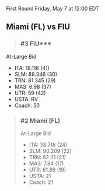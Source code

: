 First Round
Friday, May 7 at 12:00 EDT
## Miami (FL) vs FIU

> ### #3 FIU***  
At-Large Bid  
- ITA: 18.116 (41)  
- SLM: 88.346 (30)  
- TRN: 81.345 (29)  
- MAS: 6.98 (37)  
- UTR: 59 (42)  
- USTA: RV  
- Coach: 50  

> ### #2 Miami (FL)  
> At-Large Bid  
> - ITA: 38.718 (24)  
> - SLM: 90.209 (22)  
> - TRN: 82.31 (21)  
> - MAS: 7.84 (17)  
> - UTR: 61.89 (19)  
> - USTA: 21  
> - Coach: 21  